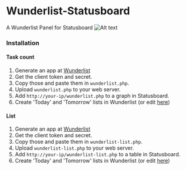 # Wunderlist-Statusboard
A Wunderlist Panel for Statusboard
![Alt text](http://i.imgur.com/G3mELHs.png "Demo")
### Installation
#### Task count
1. Generate an app at [Wunderlist](http://developer.wunderlist.com)
2. Get the client token and secret. 
3. Copy those and paste them in `wunderlist.php`.
4. Upload `wunderlist.php` to your web server.
5. Add `http://your-ip/wunderlist.php` to a graph in Statusboard.
6. Create  'Today' and 'Tomorrow' lists in Wunderlist (or edit [here](https://github.com/128keaton/Wunderlist-Statusboard/blob/master/wunderlist.php#L25-29))

#### List

1. Generate an app at [Wunderlist](http://developer.wunderlist.com)
2. Get the client token and secret. 
3. Copy those and paste them in `wunderlist-list.php`.
4. Upload `wunderlist-list.php` to your web server.
5. Add `http://your-ip/wunderlist-list.php` to a table in Statusboard.
6. Create  'Today' and 'Tomorrow' lists in Wunderlist (or edit [here](https://github.com/128keaton/Wunderlist-Statusboard/blob/master/wunderlist-list.php#L53-29))
